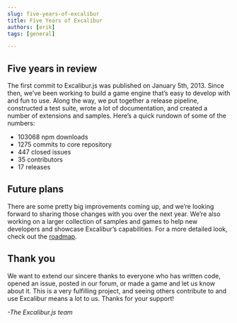 ```yaml
---
slug: five-years-of-excalibur
title: Five Years of Excalibur
authors: [erik]
tags: [general]

---
```


## Five years in review

The first commit to Excalibur.js was published on January 5th, 2013. Since then, we’ve been working to build a game engine that’s easy to develop with and fun to use. Along the way, we put together a release pipeline, constructed a test suite, wrote a lot of documentation, and created a number of extensions and samples. Here’s a quick rundown of some of the numbers:

- 103068 npm downloads
- 1275 commits to core repository
- 447 closed issues
- 35 contributors
- 17 releases

## Future plans

There are some pretty big improvements coming up, and we’re looking forward to sharing those changes with you over the next year. We’re also working on a larger collection of samples and games to help new developers and showcase Excalibur’s capabilities. For a more detailed look, check out the [roadmap](https://github.com/excaliburjs/Excalibur/milestones).

## Thank you

We want to extend our sincere thanks to everyone who has written code, opened an issue, posted in our forum, or made a game and let us know about it. This is a very fulfilling project, and seeing others contribute to and use Excalibur means a lot to us. Thanks for your support!

_-The Excalibur.js team_
